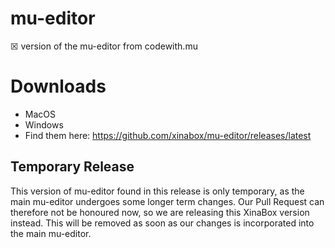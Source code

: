 # mu-editor
☒ version of the mu-editor from codewith.mu

# Downloads 
- MacOS
- Windows
- Find them here: https://github.com/xinabox/mu-editor/releases/latest

## Temporary Release
This version of mu-editor found in this release is only temporary, as the main mu-editor undergoes some longer term changes. Our Pull Request can therefore not be honoured now, so we are releasing this XinaBox version instead. This will be removed as soon as our changes is incorporated into the main mu-editor.
